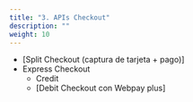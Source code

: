 ```yaml
---
title: "3. APIs Checkout"
description: ""
weight: 10
---
```


  - [Split Checkout (captura de tarjeta + pago)]
  - Express Checkout
    - Credit
    - [Debit Checkout con Webpay plus]
